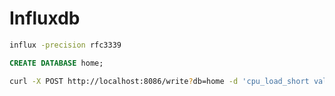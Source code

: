 # Influxdb

```bash
influx -precision rfc3339
```

```sql
CREATE DATABASE home;
```

```bash
curl -X POST http://localhost:8086/write?db=home -d 'cpu_load_short value=0.64 1590542066000000000'
```